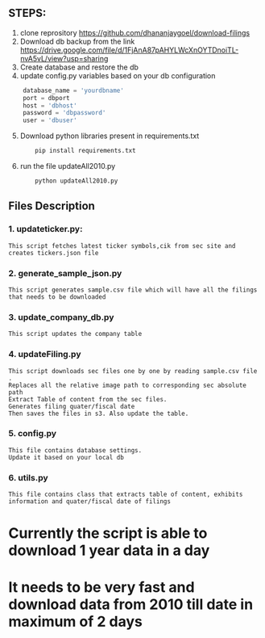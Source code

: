 ## STEPS:
1. clone reprository https://github.com/dhananjaygoel/download-filings
2. Download db backup from the link https://drive.google.com/file/d/1FjAnA87pAHYLWcXnOYTDnoiTL-nvA5vL/view?usp=sharing
3. Create database and restore the db
4. update config.py  variables based on your db configuration
```python
    database_name = 'yourdbname'
    port = dbport
    host = 'dbhost'
    password = 'dbpassword'
    user = 'dbuser'
```
5. Download python libraries present in requirements.txt
    ```python
        pip install requirements.txt
    ```
6. run the file updateAll2010.py
    ```python
        python updateAll2010.py
    ```

## Files Description
### 1. updateticker.py:
    This script fetches latest ticker symbols,cik from sec site and creates tickers.json file


### 2. generate_sample_json.py
    This script generates sample.csv file which will have all the filings that needs to be downloaded

### 3. update_company_db.py
    This script updates the company table


### 4. updateFiling.py
    This script downloads sec files one by one by reading sample.csv file . 
    Replaces all the relative image path to corresponding sec absolute path
    Extract Table of content from the sec files.
    Generates filing quater/fiscal date
    Then saves the files in s3. Also update the table.

### 5. config.py 
    This file contains database settings.
    Update it based on your local db

### 6. utils.py 
    This file contains class that extracts table of content, exhibits information and quater/fiscal date of filings

# Currently the script is able to download 1 year data in a day
# It needs to be very fast and download data from 2010 till date in maximum of 2 days 

